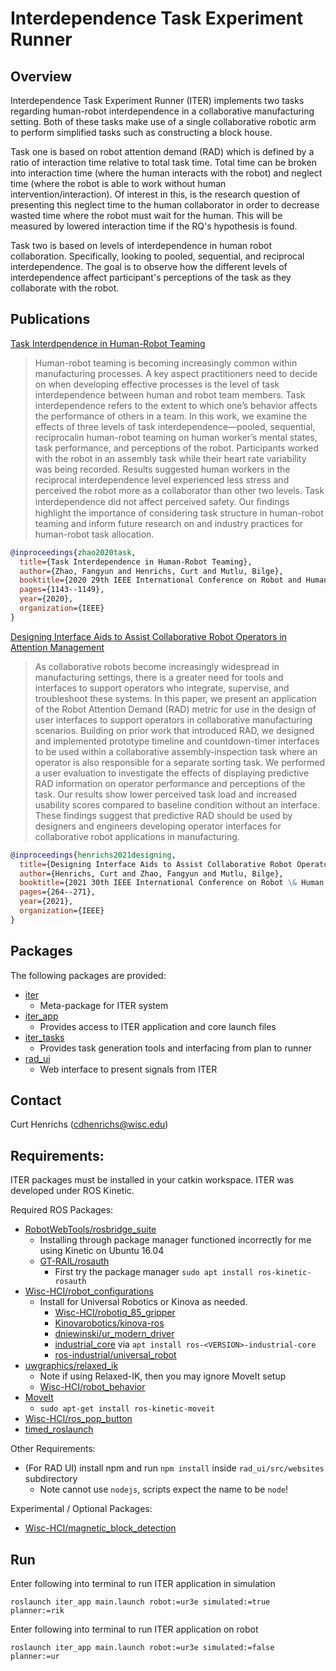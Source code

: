 # Interdependence Task Experiment Runner

##  Overview
Interdependence Task Experiment Runner (ITER) implements two tasks regarding
human-robot interdependence in a collaborative manufacturing setting. Both of
these tasks make use of a single collaborative robotic arm to perform simplified
tasks such as constructing a block house.

Task one is based on robot attention demand (RAD) which is defined by a ratio
of interaction time relative to total task time. Total time can be broken into
interaction time (where the human interacts with the robot) and neglect time
(where the robot is able to work without human intervention/interaction). Of
interest in this, is the research question of presenting this neglect time to
the human collaborator in order to decrease wasted time where the robot must wait
for the human. This will be measured by lowered interaction time if the RQ's
hypothesis is found.

Task two is based on levels of interdependence in human robot collaboration.
Specifically, looking to pooled, sequential, and reciprocal interdependence.
The goal is to observe how the different levels of interdependence affect participant's
perceptions of the task as they collaborate with the robot.

## Publications
[Task Interdpendence in Human-Robot Teaming](https://ieeexplore.ieee.org/document/9223555)

> Human-robot teaming is becoming increasingly common within manufacturing processes. A key aspect practitioners need to decide on when developing effective processes is the level of task interdependence between human and robot team members. Task interdependence refers to the extent to which one’s behavior affects the performance of others in a team. In this work, we examine the effects of three levels of task interdependence—pooled, sequential, reciprocalin human-robot teaming on human worker’s mental states, task performance, and perceptions of the robot. Participants worked with the robot in an assembly task while their heart rate variability was being recorded. Results suggested human workers in the reciprocal interdependence level experienced less stress and perceived the robot more as a collaborator than other two levels. Task interdependence did not affect perceived safety. Our ﬁndings highlight the importance of considering task structure in human-robot teaming and inform future research on and industry practices for human-robot task allocation.

```bibtex
@inproceedings{zhao2020task,
  title={Task Interdependence in Human-Robot Teaming},
  author={Zhao, Fangyun and Henrichs, Curt and Mutlu, Bilge},
  booktitle={2020 29th IEEE International Conference on Robot and Human Interactive Communication (RO-MAN)},
  pages={1143--1149},
  year={2020},
  organization={IEEE}
}
```

[Designing Interface Aids to Assist Collaborative Robot Operators in Attention Management](https://ieeexplore.ieee.org/document/9515519)

> As collaborative robots become increasingly widespread in manufacturing settings, there is a greater need for tools and interfaces to support operators who integrate, supervise, and troubleshoot these systems. In this paper, we present an application of the Robot Attention Demand (RAD) metric for use in the design of user interfaces to support operators in collaborative manufacturing scenarios. Building on prior work that introduced RAD, we designed and implemented prototype timeline and countdown-timer interfaces to be used within a collaborative assembly-inspection task where an operator is also responsible for a separate sorting task. We performed a user evaluation to investigate the effects of displaying predictive RAD information on operator performance and perceptions of the task. Our results show lower perceived task load and increased usability scores compared to baseline condition without an interface. These findings suggest that predictive RAD should be used by designers and engineers developing operator interfaces for collaborative robot applications in manufacturing.

```bibtex
@inproceedings{henrichs2021designing,
  title={Designing Interface Aids to Assist Collaborative Robot Operators in Attention Management},
  author={Henrichs, Curt and Zhao, Fangyun and Mutlu, Bilge},
  booktitle={2021 30th IEEE International Conference on Robot \& Human Interactive Communication (RO-MAN)},
  pages={264--271},
  year={2021},
  organization={IEEE}
}
```

## Packages
The following packages are provided:
- [iter](./README.md)
  - Meta-package for ITER system
- [iter_app](./iter_app/README.md)
  - Provides access to ITER application and core launch files
- [iter_tasks](./iter_tasks/README.md)
  - Provides task generation tools and interfacing from plan to runner
- [rad_ui](./rad_ui/README.md)
  - Web interface to present signals from ITER

## Contact
Curt Henrichs (cdhenrichs@wisc.edu)

## Requirements:
ITER packages must be installed in your catkin workspace. ITER was developed under ROS Kinetic.

Required ROS Packages:
- [RobotWebTools/rosbridge_suite](https://github.com/RobotWebTools/rosbridge_suite)
  - Installing through package manager functioned incorrectly for me using Kinetic on Ubuntu 16.04
  - [GT-RAIL/rosauth](https://github.com/GT-RAIL/rosauth)
    - First try the package manager `sudo apt install ros-kinetic-rosauth`
- [Wisc-HCI/robot_configurations](https://github.com/Wisc-HCI/robot_configurations)
  - Install for Universal Robotics or Kinova as needed.
    - [Wisc-HCI/robotiq_85_gripper](https://github.com/Wisc-HCI/robotiq_85_gripper)
    - [Kinovarobotics/kinova-ros](https://github.com/Kinovarobotics/kinova-ros)
    - [dniewinski/ur_modern_driver](https://github.com/dniewinski/ur_modern_driver)
    - [industrial_core](https://wiki.ros.org/industrial_core) via `apt install ros-<VERSION>-industrial-core`
    - [ros-industrial/universal_robot](https://github.com/ros-industrial/universal_robot)
- [uwgraphics/relaxed_ik](https://github.com/uwgraphics/relaxed_ik)
  - Note if using Relaxed-IK, then you may ignore MoveIt setup
  - [Wisc-HCI/robot_behavior](https://github.com/Wisc-HCI/robot_behavior)
- [MoveIt](moveit.ros.org)
  - `sudo apt-get install ros-kinetic-moveit`
- [Wisc-HCI/ros_pop_button](https://github.com/Wisc-HCI/ros_pop_button)
- [timed_roslaunch](http://wiki.ros.org/timed_roslaunch)


Other Requirements:
- (For RAD UI) install npm and run `npm install` inside `rad_ui/src/websites` subdirectory
  - Note cannot use `nodejs`, scripts expect the name to be `node`!

Experimental / Optional Packages:
- [Wisc-HCI/magnetic_block_detection](https://github.com/Wisc-HCI/magnetic_block_detection)

## Run
Enter following into terminal to run ITER application in simulation

```
roslaunch iter_app main.launch robot:=ur3e simulated:=true planner:=rik
```

Enter following into terminal to run ITER application on robot

```
roslaunch iter_app main.launch robot:=ur3e simulated:=false planner:=ur
```
